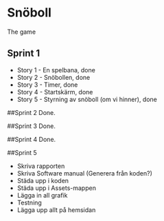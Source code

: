 # Snöboll
The game

## Sprint 1
* Story 1 - En spelbana, done
* Story 2 - Snöbollen, done
* Story 3 - Timer, done
* Story 4 - Startskärm, done
* Story 5 - Styrning av snöboll (om vi hinner), done

##Sprint 2
Done.

##Sprint 3
Done.

##Sprint 4
Done.

##Sprint 5
* Skriva rapporten
* Skriva Software manual (Generera från koden?)
* Städa upp i koden 
* Städa upp i Assets-mappen
* Lägga in all grafik
* Testning
* Lägga upp allt på hemsidan